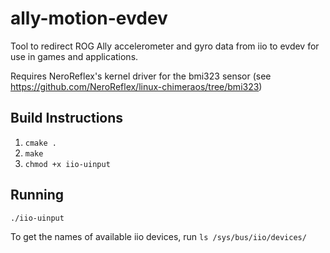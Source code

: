 # ally-motion-evdev
Tool to redirect ROG Ally accelerometer and gyro data from iio to evdev for use in games and applications.

Requires NeroReflex's kernel driver for the bmi323 sensor (see https://github.com/NeroReflex/linux-chimeraos/tree/bmi323)

## Build Instructions
1. `cmake .`
2. `make`
3. `chmod +x iio-uinput`

## Running
`./iio-uinput`

To get the names of available iio devices, run `ls /sys/bus/iio/devices/`
